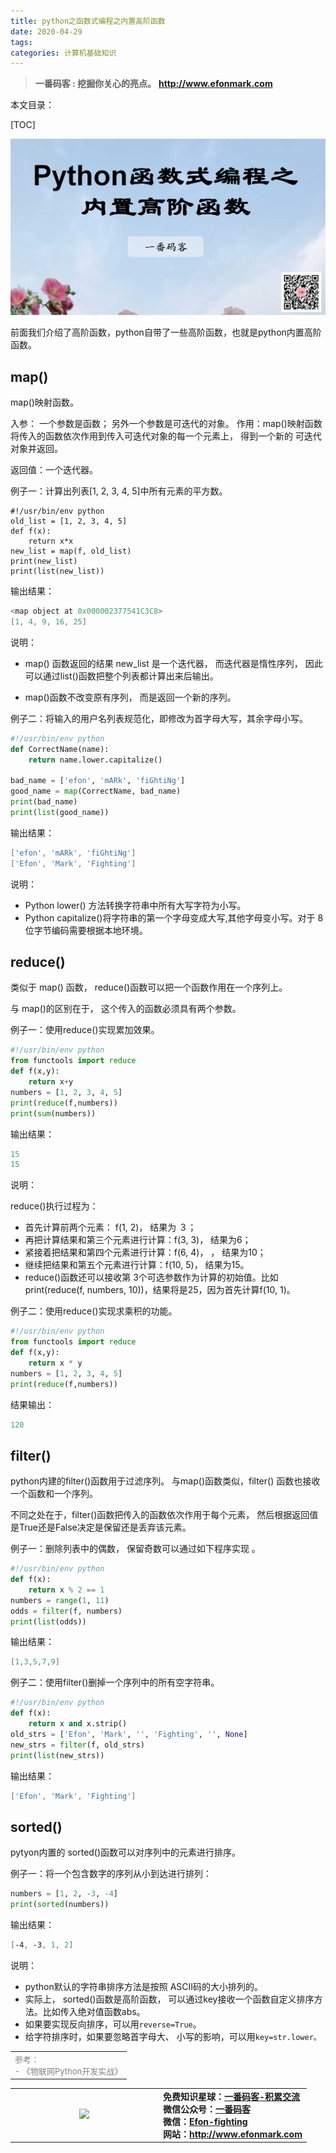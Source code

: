 ```yaml
---
title: python之函数式编程之内置高阶函数
date: 2020-04-29
tags: 
categories: 计算机基础知识
---
```


> **一番码客 : 挖掘你关心的亮点。**
> **http://www.efonmark.com**

本文目录：

[TOC]

![image-20200501224730990](2020-04-29-python之函数式编程之内置高阶函数/image-20200501224730990.png)

<!-- more -->

前面我们介绍了高阶函数，python自带了一些高阶函数，也就是python内置高阶函数。

## map()

map()映射函数。

入参： 一个参数是函数； 另外一个参数是可迭代的对象。
作用：map()映射函数将传入的函数依次作用到传入可迭代对象的每一个元素上， 得到一个新的
可迭代对象并返回。  

返回值：一个迭代器。

例子一：计算出列表[1, 2, 3, 4, 5]中所有元素的平方数。

```pyhton
#!/usr/bin/env python
old_list = [1, 2, 3, 4, 5]
def f(x):
	return x*x
new_list = map(f, old_list)
print(new_list)
print(list(new_list))
```

输出结果：

```powershell
<map object at 0x000002377541C3C8>
[1, 4, 9, 16, 25]
```

说明：

* map() 函数返回的结果 new_list 是一个迭代器， 而迭代器是惰性序列， 因此可以通过list()函数把整个列表都计算出来后输出。

* map()函数不改变原有序列， 而是返回一个新的序列。

例子二：将输入的用户名列表规范化，即修改为首字母大写，其余字母小写。

```python
#!/usr/bin/env python
def CorrectName(name):
    return name.lower.capitalize()

bad_name = ['efon', 'mARk', 'fiGhtiNg']
good_name = map(CorrectName, bad_name)
print(bad_name)
print(list(good_name))
```

输出结果：

```powershell
['efon', 'mARk', 'fiGhtiNg']
['Efon', 'Mark', 'Fighting']
```

说明：

* Python lower() 方法转换字符串中所有大写字符为小写。
* Python capitalize()将字符串的第一个字母变成大写,其他字母变小写。对于 8 位字节编码需要根据本地环境。

## reduce()

类似于 map() 函数， reduce()函数可以把一个函数作用在一个序列上。

与 map()的区别在于， 这个传入的函数必须具有两个参数。

例子一：使用reduce()实现累加效果。

```python
#!/usr/bin/env python
from functools import reduce
def f(x,y):
    return x+y
numbers = [1, 2, 3, 4, 5]
print(reduce(f,numbers))
print(sum(numbers))
```

输出结果：

```powershell
15
15
```

说明：

reduce()执行过程为：

* 首先计算前两个元素： f(1, 2)， 结果为 ３；  
* 再把计算结果和第三个元素进行计算：f(3, 3)， 结果为6；
* 紧接着把结果和第四个元素进行计算：f(6, 4)， ， 结果为10；
* 继续把结果和第五个元素进行计算：f(10, 5)， 结果为15。
* reduce()函数还可以接收第 3个可选参数作为计算的初始值。比如print(reduce(f, numbers, 10))，结果将是25，因为首先计算f(10, 1)。

例子二：使用reduce()实现求乘积的功能。

```python
#!/usr/bin/env python
from functools import reduce
def f(x,y):
    return x * y
numbers = [1, 2, 3, 4, 5]
print(reduce(f,numbers))
```

结果输出：

```powershell
120
```

## filter()

python内建的filter()函数用于过滤序列。 与map()函数类似，filter() 函数也接收一个函数和一个序列。 

不同之处在于，filter()函数把传入的函数依次作用于每个元素， 然后根据返回值是True还是False决定是保留还是丢弃该元素。  

例子一：删除列表中的偶数， 保留奇数可以通过如下程序实现  。

```python
#!/usr/bin/env python
def f(x):
    return x % 2 == 1
numbers = range(1, 11)
odds = filter(f, numbers)
print(list(odds))
```

输出结果：

```powershell
[1,3,5,7,9]
```

例子二：使用filter()删掉一个序列中的所有空字符串。

```python
#!/usr/bin/env python
def f(x):
    return x and x.strip()
old_strs = ['Efon', 'Mark', '', 'Fighting', '', None]
new_strs = filter(f, old_strs)
print(list(new_strs))
```

输出结果：

```powershell
['Efon', 'Mark', 'Fighting']
```

## sorted()

pytyon内置的 sorted()函数可以对序列中的元素进行排序。

例子一：将一个包含数字的序列从小到达进行排列：

```python
numbers = [1, 2, -3, -4]
print(sorted(numbers))
```

输出结果：

```powershell
[-4, -3, 1, 2]
```

说明：

* python默认的字符串排序方法是按照 ASCII码的大小排列的。
* 实际上， sorted()函数是高阶函数， 可以通过key接收一个函数自定义排序方法。比如传入绝对值函数abs。
* 如果要实现反向排序，可以用`reverse=True`。
* 给字符排序时，如果要忽略首字母大、 小写的影响，可以用`key=str.lower。`



<table>
    <td>
    <font size="2" color="gray">参考：</font><br>
    <font size="2" color="gray">
        - 《物联网Python开发实战》
    </font><br>
    </td>
</table>


<table>
<tr>
<td ><center><img src="http://www.efonmark.com/efonmark-blog/readme/guanzhu_1.jpg" width=50%></center></td>
<td width="50%" align=left><b>
    免费知识星球：<a href="http://www.efonmark.com/efonmark-blog/readme/zhishixingqiu1.png">一番码客-积累交流</a><br>
    微信公众号：<a href="http://www.efonmark.com/efonmark-blog/readme/guanzhu_1.jpg">一番码客</a><br>
    微信：<a href="http://www.efonmark.com/efonmark-blog/readme/weixin.jpg">Efon-fighting</a><br>
    网站：<a href="http://www.efonmark.com">http://www.efonmark.com</a><br></b></td>
</tr>
</table>